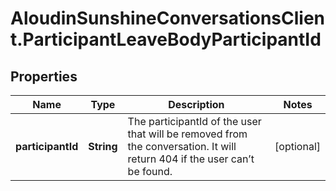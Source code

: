 # AloudinSunshineConversationsClient.ParticipantLeaveBodyParticipantId

## Properties

Name | Type | Description | Notes
------------ | ------------- | ------------- | -------------
**participantId** | **String** | The participantId of the user that will be removed from the conversation. It will return 404 if the user can’t be found.  | [optional] 


